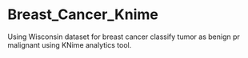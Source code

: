 # Breast_Cancer_Knime
Using Wisconsin dataset for breast cancer classify tumor as benign pr malignant using KNime analytics tool.
